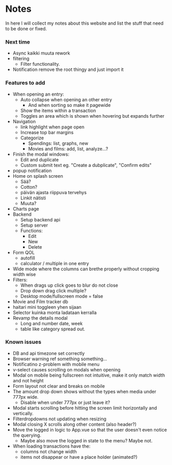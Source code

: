 # Notes
In here I will collect my notes about this website and list the stuff that need to be done or fixed.

### Next time
- Async kaikki muuta rework
- filtering
    - Filter functionality.
- Notification remove the root thingy and just import it

### Features to add
- When opening an entry:
    - Auto collapse when opening an other entry
        - And when sorting so make it pagewide
    - Show the items within a transaction
    - Toggles an area which is shown when hovering but expands further
- Navigation
    - link highlight when page open
    - Increase top bar margins
    - Categorize
        - Spendings: list, graphs, new
        - Movies and films: add, list, analyze...?
- Finish the modal windows:
    - Edit and duplicate
    - Custom submit text eg. "Create a dubplicate", "Confirm edits"
- popup notification
- Home on splash screen
    - Sää?
    - Cotton?
    - päivän ajasta riippuva tervehys
    - Linkit nätisti
    - Muuta?
- Charts page
- Backend
    - Setup backend api
    - Setup server
    - Functions:
        - Edit
        - New
        - Delete
- Form QOL
    - autofill
    - calculator / multiple in one entry
- Wide mode where the columns can brethe properly without cropping width wise
- Filters:
    - When drags up click goes to blur do not close
    - Drop down drag click multiple?
    - Desktop mode/fullscreen mode = false
- Movie and Film tracker db
- haitari mini toggleen yhen sijaan
- Selector kuinka monta ladataan kerralla
- Revamp the details modal
    - Long and number date, week
    - table like category spread out.

### Known issues
- DB and api timezone set correctly
- Browser warning ref something something...
- Notificatino z-problem with mobile menu
- v-select causes scrolling on modals when opening 
- Modal on mobile being fullscreen not intuitive, make it only match width and not height
- Form layout not clear and breaks on mobile
- The amount drop down shows without the types when media under 777px wide.
    - Disable when under 777px or just leave it?
- Modal starts scrolling before hitting the screen limit horizontally and vertically.
- Filterdropdowns not updating when resizing
- Modal closing X scrolls along other content (also header?)
- Move the logged in logic to App.vue so that the user doesn't even notice the querying.
    - Maybe also move the logged in state to the menu? Maybe not.
- When loading transactions have the:
    - columns not change width
    - items not disappear or have a place holder (animated?)

